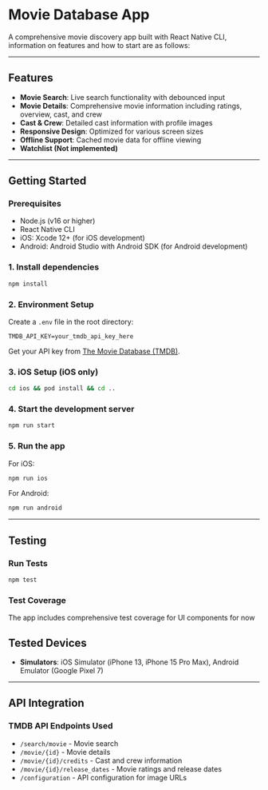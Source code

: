 # Movie Database App

A comprehensive movie discovery app built with React Native CLI, information on features and how to start are as follows:

---

## Features

- **Movie Search**: Live search functionality with debounced input
- **Movie Details**: Comprehensive movie information including ratings, overview, cast, and crew
- **Cast & Crew**: Detailed cast information with profile images
- **Responsive Design**: Optimized for various screen sizes
- **Offline Support**: Cached movie data for offline viewing
- **Watchlist (Not implemented)**

---

## Getting Started

### Prerequisites

- Node.js (v16 or higher)
- React Native CLI
- iOS: Xcode 12+ (for iOS development)
- Android: Android Studio with Android SDK (for Android development)

### 1. Install dependencies

```sh
npm install
```

### 2. Environment Setup

Create a `.env` file in the root directory:

```env
TMDB_API_KEY=your_tmdb_api_key_here
```

Get your API key from [The Movie Database (TMDB)](https://www.themoviedb.org/settings/api).

### 3. iOS Setup (iOS only)

```sh
cd ios && pod install && cd ..
```

### 4. Start the development server

```sh
npm run start
```

### 5. Run the app

For iOS:
```sh
npm run ios
```

For Android:
```sh
npm run android
```

---

## Testing

### Run Tests

```sh
npm test
```

### Test Coverage

The app includes comprehensive test coverage for UI components for now

## Tested Devices
- **Simulators**: iOS Simulator (iPhone 13, iPhone 15 Pro Max), Android Emulator (Google Pixel 7)

---

## API Integration

### TMDB API Endpoints Used

- `/search/movie` - Movie search
- `/movie/{id}` - Movie details
- `/movie/{id}/credits` - Cast and crew information
- `/movie/{id}/release_dates` - Movie ratings and release dates
- `/configuration` - API configuration for image URLs